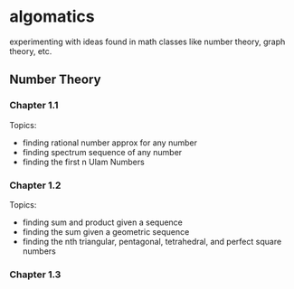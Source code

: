 # algomatics

experimenting with ideas found in math classes like number theory, graph theory, etc.

## Number Theory

### Chapter 1.1

Topics:

- finding rational number approx for any number
- finding spectrum sequence of any number
- finding the first n Ulam Numbers

### Chapter 1.2

Topics:

- finding sum and product given a sequence
- finding the sum given a geometric sequence
- finding the nth triangular, pentagonal, tetrahedral, and perfect square numbers

### Chapter 1.3
